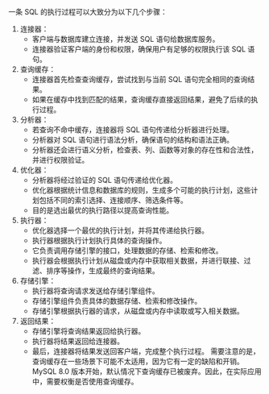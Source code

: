 一条 SQL 的执行过程可以大致分为以下几个步骤：
1. 连接器：
	- 客户端与数据库建立连接，并发送 SQL 语句给数据库服务。
	- 连接器验证客户端的身份和权限，确保用户有足够的权限执行该 SQL 语句。
2. 查询缓存：
	- 连接器首先检查查询缓存，尝试找到与当前 SQL 语句完全相同的查询结果。
	- 如果在缓存中找到匹配的结果，查询缓存直接返回结果，避免了后续的执行过程。
3. 分析器：
	- 若查询不命中缓存，连接器将 SQL 语句传递给分析器进行处理。
	- 分析器对 SQL 语句进行语法分析，确保语句的结构和语法正确。
	- 分析器还会进行语义分析，检查表、列、函数等对象的存在性和合法性，并进行权限验证。
4. 优化器：
	- 分析器将经过验证的 SQL 语句传递给优化器。
	- 优化器根据统计信息和数据库的规则，生成多个可能的执行计划，这些计划包括不同的索引选择、连接顺序、筛选条件等。
	- 目的是选出最优的执行路径以提高查询性能。
5. 执行器：
	- 优化器选择一个最优的执行计划，并将其传递给执行器。
	- 执行器根据执行计划执行具体的查询操作。
	- 它负责调用存储引擎的接口，处理数据的存储、检索和修改。
	- 执行器会根据执行计划从磁盘或内存中获取相关数据，并进行联接、过滤、排序等操作，生成最终的查询结果。
6. 存储引擎：
	- 执行器将查询请求发送给存储引擎组件。
	- 存储引擎组件负责具体的数据存储、检索和修改操作。
	- 存储引擎根据执行器的请求，从磁盘或内存中读取或写入相关数据。
7. 返回结果：
	- 存储引擎将查询结果返回给执行器。
	- 执行器将结果返回给连接器。
	- 最后，连接器将结果发送回客户端，完成整个执行过程。
需要注意的是，查询缓存在一些场景下可能不太适用，因为它有一定的缺陷和开销。MySQL 8.0 版本开始，默认情况下查询缓存已被废弃。因此，在实际应用中，需要权衡是否使用查询缓存。
